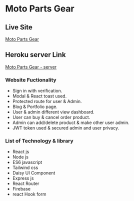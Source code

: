 # Moto Parts Gear

## Live Site
[Moto Parts Gear](https://moto-parts-gear.web.app)

## Heroku server Link
[Moto Parts Gear - server](https://radiant-wave-25983.herokuapp.com/)

### Website Fuctionality
* Sign in with verification.
* Modal & React toast used.
* Protected route for user & Admin.
* Blog & Portfolio page.
* User & admin different view dashboard.
* User can buy & cancel order product.
* Admin can add/delete product & make other user admin.
* JWT token used & secured admin and user privacy.

### List of Technology & library 
* React js
* Node js
* ES6 javascript
* Tailwind css
* Daisy UI Component
* Express js
* React Router
* Firebase
* react Hook form 
